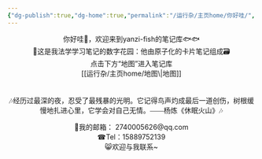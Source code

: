 ```yaml
---
{"dg-publish":true,"dg-home":true,"permalink":"/运行杂/主页home/你好哇/","tags":["gardenEntry"],"dgPassFrontmatter":true,"created":"2024-09-11T11:30:44.177+08:00","updated":"2024-10-18T21:47:33.780+08:00"}
---
```


<center>你好哇👋，欢迎来到yanzi-fish的笔记库🐟🐟</center>

<center>🏡这是我法学学习笔记的数字花园：他由原子化的卡片笔记组成🗃</center>

<center>点击下方“地图”进入笔记库</center>

<center>[[运行杂/主页home/地图\|地图]]</center>

<p><span><div style="padding-top: 1.5em; font-family: kaiti; text-align: center;">🎶经历过最深的夜，忍受了最残暴的光明。它记得鸟声灼成最后一道创伤，树根缓慢地扎进心里，它学会对自己无情。——杨炼《休眠火山》🎶</div></span></p>

<center>📮我的邮箱： 2740005626@qq.com</center>
<center>☎Tel：15889752139</center>
<center>😸欢迎与我联系~</center>

